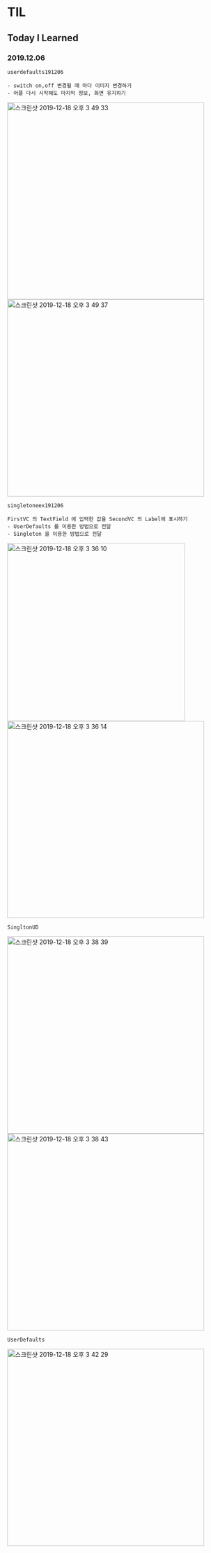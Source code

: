 # TIL
## Today I Learned


### 2019.12.06

````````````````````````
userdefaults191206

- switch on,off 변경될 때 마다 이미지 변경하기
- 어플 다시 시작해도 마지막 정보, 화면 유지하기
`````````````````````````````````
<img width="452" alt="스크린샷 2019-12-18 오후 3 49 33" src="https://user-images.githubusercontent.com/57229970/71062516-0cbd9a80-21ae-11ea-843d-d82ecd3e47f1.png">

<img width="452" alt="스크린샷 2019-12-18 오후 3 49 37" src="https://user-images.githubusercontent.com/57229970/71062529-13e4a880-21ae-11ea-9909-d5bc74b81499.png">


`````````````````````
singletoneex191206

FirstVC 의 TextField 에 입력한 값을 SecondVC 의 Label에 표시하기
- UserDefaults 를 이용한 방법으로 전달
- Singleton 을 이용한 방법으로 전달

`````````````````````
<img width="408" alt="스크린샷 2019-12-18 오후 3 36 10" src="https://user-images.githubusercontent.com/57229970/71061798-3a094900-21ac-11ea-895b-bbc3430eea5a.png">

<img width="452" alt="스크린샷 2019-12-18 오후 3 36 14" src="https://user-images.githubusercontent.com/57229970/71061810-4392b100-21ac-11ea-8433-1c8723555b7d.png">

```````````````````````````````````````
SingltonUD
````````````````````````````````````````````````
<img width="452" alt="스크린샷 2019-12-18 오후 3 38 39" src="https://user-images.githubusercontent.com/57229970/71061898-89e81000-21ac-11ea-9bf6-a250f8aa3012.png">

<img width="452" alt="스크린샷 2019-12-18 오후 3 38 43" src="https://user-images.githubusercontent.com/57229970/71061945-a2f0c100-21ac-11ea-8d35-352586836468.png">

```````````````````````````````````````````````````````````
UserDefaults
``````````````````````````````````````````````````````````````````````
<img width="452" alt="스크린샷 2019-12-18 오후 3 42 29" src="https://user-images.githubusercontent.com/57229970/71062122-1692ce00-21ad-11ea-8c29-a8744f470734.png">
